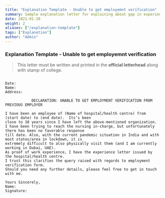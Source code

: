 ```yaml
---
title: "Explanation Template - Unable to get employemnt verification"
summary: Sample explanation letter for explaining about gap in experience
date: 2021-01-20
weight: 2
aliases: ["/explanation-template"]
tags: ["Explanation"]
author: "Admin"
---
```


### Explanation Template - Unable to get employemnt verification
> This letter must be written and printed in the **official letterhead** along with stamp of college.

```gist

Date:
Name:
Address:
 
            DECLARATION: UNABLE TO GET EMPLOYMENT VERIFICATION FROM PREVIOUS EMPLOYER

I have been an employee of (Name of hospital/health centre) from (start date) to (end date).  Its’s been 
close to 10 years since I have left the above-mentioned organization. 
I have been trying to reach the nursing in-charge, but unfortunately there has been no favorable response 
till date. Also, with the current pandemic situation in India and with most states/area in lockdown, it is
extremely difficult to also physically visit them (and I am currently working in Dubai, UAE).  
As proof of work experience, I have the experience letter issued by the hospital/health centre.
I trust this clarifies the query raised with regards to employment verification form.
Should you need any further details, please feel free to get in touch with me.

Yours Sincerely,
Name:
Signature:
```